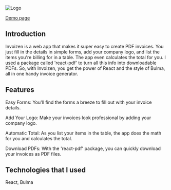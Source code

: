 ![Logo](https://i.imgur.com/sqoK1bB.png)

[Demo page](https://feralvarez11.github.io/invoizen/)

## Introduction

Invoizen is a web app that makes it super easy to create PDF invoices. You just fill in the details in simple forms, add your company logo, and list the items you're billing for in a table. The app even calculates the total for you. I used a package called 'react-pdf' to turn all this info into downloadable PDFs. So, with Invoizen, you get the power of React and the style of Bulma, all in one handy invoice generator.

## Features

Easy Forms: You'll find the forms a breeze to fill out with your invoice details.

Add Your Logo: Make your invoices look professional by adding your company logo.

Automatic Total: As you list your items in the table, the app does the math for you and calculates the total.

Download PDFs: With the 'react-pdf' package, you can quickly download your invoices as PDF files.

## Technologies that I used

React, Bulma
